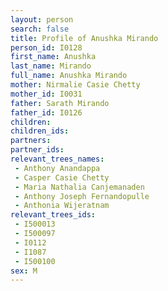 ```yaml
---
layout: person
search: false
title: Profile of Anushka Mirando
person_id: I0128
first_name: Anushka
last_name: Mirando
full_name: Anushka Mirando
mother: Nirmalie Casie Chetty
mother_id: I0031
father: Sarath Mirando
father_id: I0126
children:
children_ids:
partners:
partner_ids:
relevant_trees_names:
 - Anthony Anandappa
 - Casper Casie Chetty
 - Maria Nathalia Canjemanaden
 - Anthony Joseph Fernandopulle
 - Anthonia Wijeratnam
relevant_trees_ids:
 - I500013
 - I500097
 - I0112
 - I1087
 - I500100
sex: M
---
```


